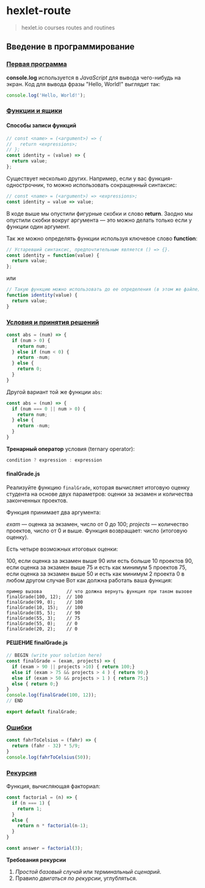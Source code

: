 # hexlet-route

> hexlet.io courses routes and routines

[//]: # (================================================================================================)
## Введение в программирование



[//]: # (------------------------------------------------------------------------------------------------)
### [Первая программа](https://ru.hexlet.io/courses/introduction_to_programming/lessons/hello/theory_unit)

**console.log** используется в _JavaScript_ для вывода чего-нибудь на экран. 
Код для вывода фразы "Hello, World!" выглядит так: 

```javascript
console.log('Hello, World!');
```


[//]: # (-------------------------------------------------------------------------------------------------)
### [Функции и ящики](https://ru.hexlet.io/courses/introduction_to_programming/lessons/functions/theory_unit)

#### Способы записи функций

```javascript
// const <name> = (<argument>) => {
//   return <expressions>;
// };
const identity = (value) => {
  return value;
};
```

Существует несколько других. Например, если у вас функция-однострочник, то можно использовать сокращенный синтаксис:

```javascript
// const <name> = (<argument>) => <expressions>;
const identity = value => value;
```

В коде выше мы опустили фигурные скобки и слово **return**. 
Заодно мы опустили скобки вокруг аргумента — это можно делать только если у функции один аргумент.

Так же можно определять функции используя ключевое слово **function**:

```javascript
// Устаревший синтаксис, предпочтительным является () => {}.
const identity = function(value) {
  return value;
};
```

или

```javascript
// Такую функцию можно использовать до ее определения (в этом же файле).
function identity(value) {
  return value;
}
```


[//]: # (-------------------------------------------------------------------------------------------------)
### [Условия и принятия решений](https://ru.hexlet.io/courses/introduction_to_programming/lessons/boolean/theory_unit)

```javascript
const abs = (num) => {
  if (num > 0) {
    return num;
  } else if (num < 0) {
    return -num;
  } else {
    return 0;
  } 
}
```

Другой вариант той же функции `abs`:

```javascript
const abs = (num) => {
  if (num === 0 || num > 0) {
    return num;
  } else {
    return -num;
  } 
}
```

**Тренарный оператор** условия (ternary operator):

```javascript
condition ? expression : expression
```

#### finalGrade.js

Реализуйте функцию `finalGrade`, которая вычисляет итоговую оценку студента на основе двух параметров: оценки за экзамен и количества законченных проектов.

Функция принимает два аргумента:

*exam* — оценка за экзамен, число от 0 до 100;
*projects* — количество проектов, число от 0 и выше.
Функция возвращает: число (итоговую оценку).

Есть четыре возможных итоговых оценки:

100, если оценка за экзамен выше 90 или есть больше 10 проектов
90, если оценка за экзамен выше 75 и есть как минимум 5 проектов
75, если оценка за экзамен выше 50 и есть как минимум 2 проекта
0 в любом другом случае
Вот как должна работать ваша функция:

```
пример вызова         // что должна вернуть функция при таком вызове
finalGrade(100, 12);  // 100
finalGrade(99, 0);    // 100
finalGrade(10, 15);   // 100
finalGrade(85, 5);    // 90
finalGrade(55, 3);    // 75
finalGrade(55, 0);    // 0
finalGrade(20, 2);    // 0
```

#### РЕШЕНИЕ finalGrade.js

```javascript
// BEGIN (write your solution here)
const finalGrade = (exam, projects) => {
  if (exam > 90 || projects >10) { return 100;}
  else if (exam > 75 && projects > 4 ) { return 90;}
  else if (exam > 50 && projects > 1 ) { return 75;}
  else { return 0;}
}
console.log(finalGrade(100, 12));
// END

export default finalGrade;
```


[//]: # (------------------------------------------------------------------------------------------------)
### [Ошибки](https://ru.hexlet.io/courses/introduction_to_programming/lessons/errors/theory_unit)

```javascript
const fahrToCelsius = (fahr) => {
  return (fahr - 32) * 5/9;
}
console.log(fahrToCelsius(50));
```


[//]: # (------------------------------------------------------------------------------------------------)
### [Рекурсия](https://ru.hexlet.io/courses/introduction_to_programming/lessons/recursion/theory_unit)

Функция, вычисляющая факториал:

```javascript
const factorial = (n) => {
  if (n === 1) {
    return 1;
  }
  else {
    return n * factorial(n-1);
  }
}

const answer = factorial(3);
```
**Требования рекурсии**

1. *Простой базовый случай* или *терминальный сценарий*.
2. Правило *двигаться по рекурсии*, углубляться.


